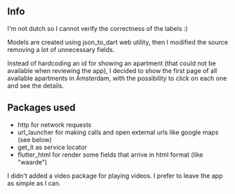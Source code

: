 ## Info

I'm not dutch so I cannot verify the correctness of the labels :)

Models are created using json_to_dart web utility, then I modified the source removing a lot of
unnecessary fields.

Instead of hardcoding an id for showing an apartment (that could not be available when reviewing the
app), I decided to show the first page of all available apartments in Amsterdam, with the
possibility to click on each one and see the details.

## Packages used

* http for network requests
* url_launcher for making calls and open external urls like google maps (see below)
* get_it as service locator
* flutter_html for render some fields that arrive in html format (like "waarde")

I didn't added a video package for playing videos. I prefer to leave the app as simple as I can. 